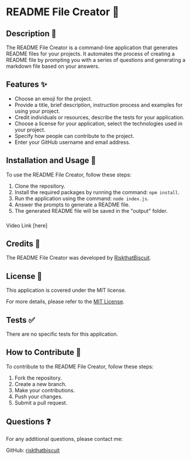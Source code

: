 # README File Creator 📝

## Description 📄
The README File Creator is a command-line application that generates README files for your projects. It automates the process of creating a README file by prompting you with a series of questions and generating a markdown file based on your answers.

## Features ✨
- Choose an emoji for the project.
- Provide a title, brief description, instruction process and examples for using your project.
- Credit individuals or resources, describe the tests for your application.
- Choose a license for your application, select the technologies used in your project.
- Specify how people can contribute to the project.
- Enter your GitHub username and email address.

## Installation and Usage 🚀
To use the README File Creator, follow these steps:
1. Clone the repository.
2. Install the required packages by running the command: `npm install`.
3. Run the application using the command: `node index.js`.
4. Answer the prompts to generate a README file.
5. The generated README file will be saved in the "output" folder.

###
Video Link [here]

## Credits 👏
The README File Creator was developed by [RiskthatBiscuit](https://github.com/riskthatbiscuit).

## License 📄
This application is covered under the MIT license.

For more details, please refer to the [MIT License](LICENSE).

## Tests ✅
There are no specific tests for this application.

## How to Contribute 🤝
To contribute to the README File Creator, follow these steps:
1. Fork the repository.
2. Create a new branch.
3. Make your contributions.
4. Push your changes.
5. Submit a pull request.

## Questions ❓
For any additional questions, please contact me:

GitHub: [riskthatbiscuit](https://github.com/riskthatbiscuit)